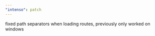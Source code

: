 ```yaml
---
"intenso": patch
---
```


fixed path separators when loading routes, previously only worked on windows
